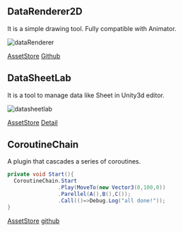 ## DataRenderer2D

It is a simple drawing tool. Fully compatible with Animator.

![dataRenderer](https://github.com/geniikw/drawLine/raw/master/logoExample.gif)

[AssetStore](https://assetstore.unity.com/packages/tools/modeling/data-renderer-2d-102377) [Github](https://github.com/geniikw/DataRenderer2D)


## DataSheetLab

It is a tool to manage data like Sheet in Unity3d editor.

![datasheetlab](https://d2ujflorbtfzji.cloudfront.net/key-image/183ca6a9-0e40-45f7-95d9-fa862321e5bb.jpg)

[AssetStore](https://assetstore.unity.com/packages/tools/utilities/datasheetlab-118157) [Detail](https://github.com/geniikw/DataSheetLab-Info)


## CoroutineChain

A plugin that cascades a series of coroutines.

```csharp
private void Start(){
  CoroutineChain.Start
                .Play(MoveTo(new Vector3(0,100,0))
                .Parellel(A(),B(),C());
                .Call(()=>Debug.Log("all done!"));
}
```

[AssetStore](https://assetstore.unity.com/packages/tools/input-management/coroutinechain-109785) [github](https://github.com/geniikw/CoroutineChain)

